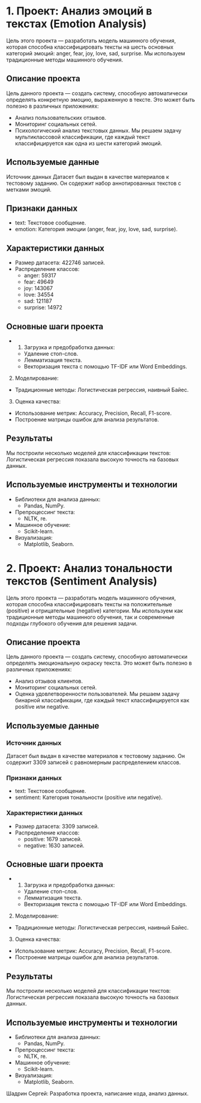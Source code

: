 # 1. Проект: Анализ эмоций в текстах (Emotion Analysis)
Цель этого проекта — разработать модель машинного обучения, которая способна классифицировать тексты на шесть основных категорий эмоций: anger, fear, joy, love, sad, surprise. Мы используем традиционные методы машинного обучения.

## Описание проекта
Цель данного проекта — создать систему, способную автоматически определять конкретную эмоцию, выраженную в тексте. Это может быть полезно в различных приложениях:

- Анализ пользовательских отзывов.
- Мониторинг социальных сетей.
- Психологический анализ текстовых данных.
Мы решаем задачу мультиклассовой классификации, где каждый текст классифицируется как одна из шести категорий эмоций.

## Используемые данные
Источник данных
Датасет был выдан в качестве материалов к тестовому заданию. Он содержит набор аннотированных текстов с метками эмоций.

## Признаки данных
- text: Текстовое сообщение.
- emotion: Категория эмоции (anger, fear, joy, love, sad, surprise).
## Характеристики данных
- Размер датасета: 422746 записей.
- Распределение классов:
  - anger: 59317
  - fear: 49649
  - joy:  143067
  - love: 34554
  - sad: 121187
  - surprise: 14972

## Основные шаги проекта
- 1. Загрузка и предобработка данных:
  - Удаление стоп-слов.
  - Лемматизация текста.
  - Векторизация текста с помощью TF-IDF или Word Embeddings.
2. Моделирование:
  - Традиционные методы: Логистическая регрессия, наивный Байес.
3. Оценка качества:
  - Использование метрик: Accuracy, Precision, Recall, F1-score.
  - Построение матрицы ошибок для анализа результатов.

## Результаты
Мы построили несколько моделей для классификации текстов:  
Логистическая регрессия показала высокую точность на базовых данных.

## Используемые инструменты и технологии
- Библиотеки для анализа данных:
  - Pandas, NumPy.
- Препроцессинг текста:
  - NLTK, re.
- Машинное обучение:
  - Scikit-learn.
- Визуализация:
  - Matplotlib, Seaborn.


# 2. Проект: Анализ тональности текстов (Sentiment Analysis)
Цель этого проекта — разработать модель машинного обучения, которая способна классифицировать тексты на положительные (positive) и отрицательные (negative) категории. Мы используем как традиционные методы машинного обучения, так и современные подходы глубокого обучения для решения задачи.

## Описание проекта
Цель данного проекта — создать систему, способную автоматически определять эмоциональную окраску текста. Это может быть полезно в различных приложениях:
- Анализ отзывов клиентов.
- Мониторинг социальных сетей.
- Оценка удовлетворенности пользователей.
Мы решаем задачу бинарной классификации, где каждый текст классифицируется как positive или negative.

## Используемые данные
### Источник данных
Датасет был выдан в качестве материалов к тестовому заданию. Он содержит 3309 записей с равномерным распределением классов.

### Признаки данных
- text: Текстовое сообщение.
- sentiment: Категория тональности (positive или negative).
### Характеристики данных
- Размер датасета: 3309 записей.
- Распределение классов:
  - positive: 1679 записей.
  - negative: 1630 записей.

## Основные шаги проекта
- 1. Загрузка и предобработка данных:
  - Удаление стоп-слов.
  - Лемматизация текста.
  - Векторизация текста с помощью TF-IDF или Word Embeddings.
2. Моделирование:
  - Традиционные методы: Логистическая регрессия, наивный Байес.
3. Оценка качества:
  - Использование метрик: Accuracy, Precision, Recall, F1-score.
  - Построение матрицы ошибок для анализа результатов.

## Результаты
Мы построили несколько моделей для классификации текстов:  
Логистическая регрессия показала высокую точность на базовых данных.

## Используемые инструменты и технологии
- Библиотеки для анализа данных:
  - Pandas, NumPy.
- Препроцессинг текста:
  - NLTK, re.
- Машинное обучение:
  - Scikit-learn.
- Визуализация:
  - Matplotlib, Seaborn.



Шадрин Сергей: Разработка проекта, написание кода, анализ данных.

